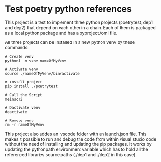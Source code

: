 # Test poetry python references

This project is a test to implement three python projects (poetrytest, dep1 and dep2) that depend on each other in a chain. Each of them is packaged as a local python package and has a pyproject.toml file.

All three projects can be installed in a new python venv by these commands:

```
# Create venv
python3 -m venv nameOfMyVenv

# Activate venv
source ./nameOfMyVenv/bin/activate

# Install project
pip install ./poetrytest

# Call the Script
meinscri

# Dactivate venv
deactivate

# Remove venv
rm -r nameOfMyVenv
```

This project also addes an .vscode folder with an launch.json file. This makes it possible to run and debug the code from within visual studio code without the need of installing and updating the pip packages.
It works by updating the pythonpath environment variable which has to hold all the referenced libraries source paths (./dep1 and ./dep2 in this case).

